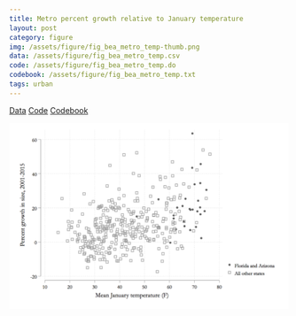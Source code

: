 ```yaml
---
title: Metro percent growth relative to January temperature
layout: post
category: figure
img: /assets/figure/fig_bea_metro_temp-thumb.png
data: /assets/figure/fig_bea_metro_temp.csv
code: /assets/figure/fig_bea_metro_temp.do
codebook: /assets/figure/fig_bea_metro_temp.txt
tags: urban
---
```


[Data](/assets/figure/fig_bea_metro_temp.csv) [Code](/assets/figure/fig_bea_metro_temp.do) [Codebook](/assets/figure/fig_bea_metro_temp.txt)

![Metro percent growth relative to January temperature](/assets/figure/fig_bea_metro_temp.png)
